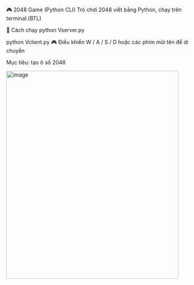 🎮 2048 Game (Python CLI)
Trò chơi 2048 viết bằng Python, chạy trên terminal.(BTL)

🚀 Cách chạy
python Vserver.py

python Vclient.py
🎮 Điều khiển
W / A / S / D hoặc các phím mũi tên để di chuyển

Mục tiêu: tạo ô số 2048




<img width="457" height="552" alt="image" src="https://github.com/user-attachments/assets/bac6163c-e7fb-417a-bb5e-babe6b5099fe" />
